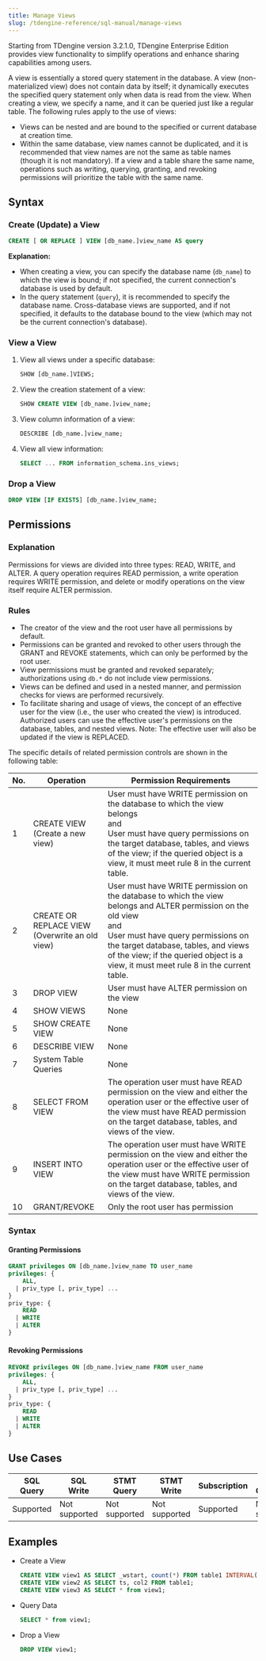 ```yaml
---
title: Manage Views
slug: /tdengine-reference/sql-manual/manage-views
---
```


Starting from TDengine version 3.2.1.0, TDengine Enterprise Edition provides view functionality to simplify operations and enhance sharing capabilities among users.

A view is essentially a stored query statement in the database. A view (non-materialized view) does not contain data by itself; it dynamically executes the specified query statement only when data is read from the view. When creating a view, we specify a name, and it can be queried just like a regular table. The following rules apply to the use of views:

- Views can be nested and are bound to the specified or current database at creation time.
- Within the same database, view names cannot be duplicated, and it is recommended that view names are not the same as table names (though it is not mandatory). If a view and a table share the same name, operations such as writing, querying, granting, and revoking permissions will prioritize the table with the same name.

## Syntax

### Create (Update) a View

```sql
CREATE [ OR REPLACE ] VIEW [db_name.]view_name AS query
```

**Explanation:**

- When creating a view, you can specify the database name (`db_name`) to which the view is bound; if not specified, the current connection's database is used by default.
- In the query statement (`query`), it is recommended to specify the database name. Cross-database views are supported, and if not specified, it defaults to the database bound to the view (which may not be the current connection's database).

### View a View

1. View all views under a specific database:

   ```sql
   SHOW [db_name.]VIEWS;
   ```

2. View the creation statement of a view:

   ```sql
   SHOW CREATE VIEW [db_name.]view_name;
   ```

3. View column information of a view:

   ```sql
   DESCRIBE [db_name.]view_name;
   ```

4. View all view information:

   ```sql
   SELECT ... FROM information_schema.ins_views;
   ```

### Drop a View

```sql
DROP VIEW [IF EXISTS] [db_name.]view_name;
```

## Permissions

### Explanation

Permissions for views are divided into three types: READ, WRITE, and ALTER. A query operation requires READ permission, a write operation requires WRITE permission, and delete or modify operations on the view itself require ALTER permission.

### Rules

- The creator of the view and the root user have all permissions by default.
- Permissions can be granted and revoked to other users through the GRANT and REVOKE statements, which can only be performed by the root user.
- View permissions must be granted and revoked separately; authorizations using `db.*` do not include view permissions.
- Views can be defined and used in a nested manner, and permission checks for views are performed recursively.
- To facilitate sharing and usage of views, the concept of an effective user for the view (i.e., the user who created the view) is introduced. Authorized users can use the effective user's permissions on the database, tables, and nested views. Note: The effective user will also be updated if the view is REPLACED.

The specific details of related permission controls are shown in the following table:

| No. | Operation                                  | Permission Requirements                                                                                                                                                            |
| ---- | ------------------------------------------ | ----------------------------------------------------------------------------------------------------------------------------------------------------------------------------------- |
| 1    | CREATE VIEW <br/>(Create a new view)     | User must have WRITE permission on the database to which the view belongs <br/> and <br/> User must have query permissions on the target database, tables, and views of the view; if the queried object is a view, it must meet rule 8 in the current table.                             |
| 2    | CREATE OR REPLACE VIEW <br/>(Overwrite an old view) | User must have WRITE permission on the database to which the view belongs and ALTER permission on the old view <br/> and <br/> User must have query permissions on the target database, tables, and views of the view; if the queried object is a view, it must meet rule 8 in the current table. |
| 3    | DROP VIEW                                 | User must have ALTER permission on the view                                                                                                                                       |
| 4    | SHOW VIEWS                                | None                                                                                                                                                                               |
| 5    | SHOW CREATE VIEW                          | None                                                                                                                                                                               |
| 6    | DESCRIBE VIEW                             | None                                                                                                                                                                               |
| 7    | System Table Queries                      | None                                                                                                                                                                               |
| 8    | SELECT FROM VIEW                          | The operation user must have READ permission on the view and either the operation user or the effective user of the view must have READ permission on the target database, tables, and views of the view.   |
| 9    | INSERT INTO VIEW                          | The operation user must have WRITE permission on the view and either the operation user or the effective user of the view must have WRITE permission on the target database, tables, and views of the view.   |
| 10   | GRANT/REVOKE                              | Only the root user has permission                                                                                                                                                  |

### Syntax

#### Granting Permissions

```sql
GRANT privileges ON [db_name.]view_name TO user_name
privileges: {
    ALL,
  | priv_type [, priv_type] ...
}
priv_type: {
    READ
  | WRITE
  | ALTER
}
```

#### Revoking Permissions

```sql
REVOKE privileges ON [db_name.]view_name FROM user_name
privileges: {
    ALL,
  | priv_type [, priv_type] ...
}
priv_type: {
    READ
  | WRITE
  | ALTER
}
```

## Use Cases

| SQL Query | SQL Write | STMT Query | STMT Write | Subscription | Stream Calculation |
| --------- | --------- | ---------- | ---------- | ------------ | ------------------ |
| Supported | Not supported | Not supported | Not supported | Supported | Not supported |

## Examples

- Create a View
  
  ```sql
  CREATE VIEW view1 AS SELECT _wstart, count(*) FROM table1 INTERVAL(1d);
  CREATE VIEW view2 AS SELECT ts, col2 FROM table1;
  CREATE VIEW view3 AS SELECT * from view1;
  ```

- Query Data
  
  ```sql
  SELECT * from view1;
  ```

- Drop a View
  
  ```sql
  DROP VIEW view1;
  ```
